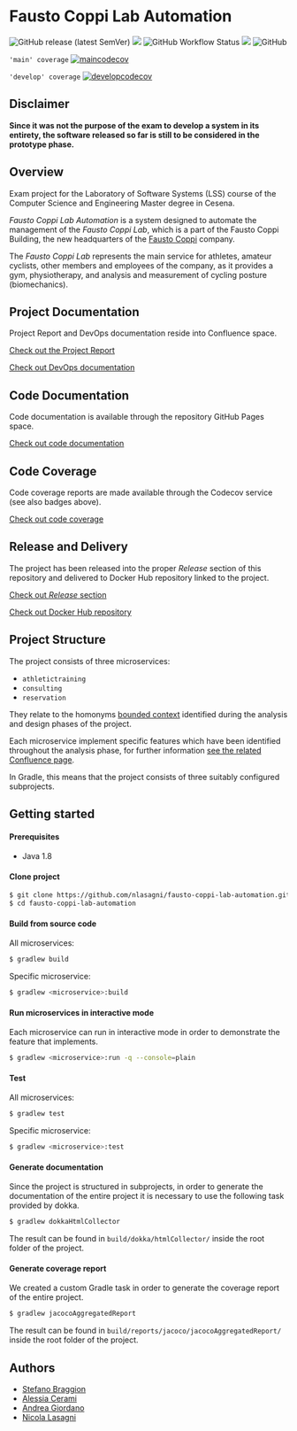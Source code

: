 # Fausto Coppi Lab Automation

![GitHub release (latest SemVer)](https://img.shields.io/github/v/release/nlasagni/fausto-coppi-lab-automation)
<a href="https://hub.docker.com/r/sbraggion/fausto-coppi-lab-automation/tags?page=1&ordering=last_updated"><img src="https://img.shields.io/badge/delivery-Docker%20Hub-blue.svg"/></a>
![GitHub Workflow Status](https://img.shields.io/github/workflow/status/nlasagni/fausto-coppi-lab-automation/workflow)
<a href="https://nlasagni.github.io/fausto-coppi-lab-automation/fausto-coppi-lab-automation/"><img src="https://img.shields.io/badge/docs%20by-Dokka-green.svg"/></a>
![GitHub](https://img.shields.io/github/license/nlasagni/fausto-coppi-lab-automation)

`'main' coverage` [![maincodecov](https://codecov.io/gh/nlasagni/fausto-coppi-lab-automation/branch/main/graph/badge.svg)](https://codecov.io/gh/nlasagni/fausto-coppi-lab-automation/branch/main)

`'develop' coverage` [![developcodecov](https://codecov.io/gh/nlasagni/fausto-coppi-lab-automation/branch/develop/graph/badge.svg)](https://codecov.io/gh/nlasagni/fausto-coppi-lab-automation/branch/develop)

## Disclaimer

**Since it was not the purpose of the exam to develop a system in its entirety, the software released so far is still 
to be considered in the prototype phase.**

## Overview

Exam project for the Laboratory of Software Systems (LSS) course of the Computer Science and Engineering Master degree 
in Cesena. 

*Fausto Coppi Lab Automation* is a system designed to automate the management of the *Fausto Coppi Lab*, which is a
part of the Fausto Coppi Building, the new headquarters of the [Fausto Coppi](https://gcfaustocoppi.it/) company.

The *Fausto Coppi Lab* represents the main service for athletes, amateur cyclists, other members and employees of the 
company, as it provides a gym, physiotherapy, and analysis and measurement of cycling posture (biomechanics).

## Project Documentation

Project Report and DevOps documentation reside into Confluence space.

[Check out the Project Report](https://stefanobraggion.atlassian.net/wiki/spaces/LSS/overview)

[Check out DevOps documentation](https://stefanobraggion.atlassian.net/l/c/qVfgiRaV "Confluence DevOps page")

## Code Documentation

Code documentation is available through the repository GitHub Pages space.

[Check out code documentation](https://nlasagni.github.io/fausto-coppi-lab-automation/fausto-coppi-lab-automation/)

## Code Coverage

Code coverage reports are made available through the Codecov service (see also badges above).

[Check out code coverage](https://app.codecov.io/gh/nlasagni/fausto-coppi-lab-automation)

## Release and Delivery

The project has been released into the proper *Release* section of this repository and delivered to Docker Hub 
repository linked to the project.

[Check out *Release* section](https://github.com/nlasagni/deleteme-fcla/releases)

[Check out Docker Hub repository](https://hub.docker.com/r/sbraggion/fausto-coppi-lab-automation/tags?page=1&ordering=last_updated)

## Project Structure

The project consists of three microservices:

- `athletictraining`
- `consulting`
- `reservation`

They relate to the homonyms [bounded context](https://stefanobraggion.atlassian.net/l/c/WhJSfiwp) identified during the 
analysis and design phases of the project.

Each microservice implement specific features which have been identified throughout the analysis phase, 
for further information [see the related Confluence page](https://stefanobraggion.atlassian.net/l/c/1zHykXhG).

In Gradle, this means that the project consists of three suitably configured subprojects.

## Getting started

#### Prerequisites

- Java 1.8

#### Clone project

```bash
$ git clone https://github.com/nlasagni/fausto-coppi-lab-automation.git
$ cd fausto-coppi-lab-automation
```

#### Build from source code

All microservices:

```bash
$ gradlew build
```

Specific microservice:

```bash
$ gradlew <microservice>:build
```

#### Run microservices in interactive mode

Each microservice can run in interactive mode in order to demonstrate the feature that implements.

```bash
$ gradlew <microservice>:run -q --console=plain
```

#### Test

All microservices:

```bash
$ gradlew test
```

Specific microservice:

```bash
$ gradlew <microservice>:test
```

#### Generate documentation

Since the project is structured in subprojects, in order to generate the documentation of the entire project 
it is necessary to use the following task provided by dokka.

```bash
$ gradlew dokkaHtmlCollector
```

The result can be found in `build/dokka/htmlCollector/` inside the root folder 
of the project.

#### Generate coverage report

We created a custom Gradle task in order to generate the coverage report of the entire project.

```bash
$ gradlew jacocoAggregatedReport
```

The result can be found in `build/reports/jacoco/jacocoAggregatedReport/` inside the root folder
of the project.

## Authors
- [Stefano Braggion](https://github.com/sbraggion)
- [Alessia Cerami](https://github.com/NarcAle)
- [Andrea Giordano](https://github.com/Giordo94)
- [Nicola Lasagni](https://github.com/nlasagni)